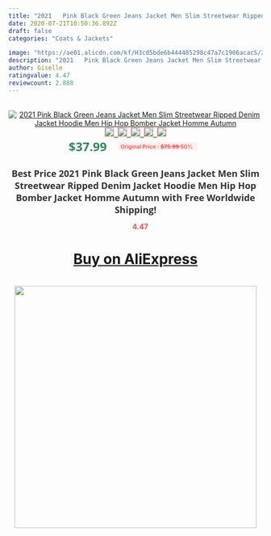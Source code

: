 ```yaml
---
title: "2021   Pink Black Green Jeans Jacket Men Slim Streetwear Ripped Denim Jacket Hoodie Men Hip Hop Bomber Jacket Homme Autumn"
date: 2020-07-21T10:50:36.892Z
draft: false
categories: "Coats & Jackets"

image: "https://ae01.alicdn.com/kf/H3cd5bde6b444485298c47a7c1906acacS/2021-Pink-Black-Green-Jeans-Jacket-Men-Slim-Streetwear-Ripped-Denim-Jacket-Hoodie-Men-Hip-Hop.jpg"
description: "2021   Pink Black Green Jeans Jacket Men Slim Streetwear Ripped Denim Jacket Hoodie Men Hip Hop Bomber Jacket Homme Autumn"
author: Giselle
ratingvalue: 4.47
reviewcount: 2.888
---
```

<br>
<div style="text-align: center;">
<a href="https://s.click.aliexpress.com/e/_AXjXdx" target="_blank" rel="nofollow noopener noreferrer"><img alt="2021   Pink Black Green Jeans Jacket Men Slim Streetwear Ripped Denim Jacket Hoodie Men Hip Hop Bomber Jacket Homme Autumn" class="magnifier-image" src="https://ae01.alicdn.com/kf/H3cd5bde6b444485298c47a7c1906acacS/2021-Pink-Black-Green-Jeans-Jacket-Men-Slim-Streetwear-Ripped-Denim-Jacket-Hoodie-Men-Hip-Hop.jpg_640x640.jpg">
<br>
<img style="border:1px solid salmon" src="https://ae01.alicdn.com/kf/H3cd5bde6b444485298c47a7c1906acacS/2021-Pink-Black-Green-Jeans-Jacket-Men-Slim-Streetwear-Ripped-Denim-Jacket-Hoodie-Men-Hip-Hop.jpg_120x120.jpg">&nbsp;&nbsp;<img style="border:1px solid salmon" src="https://ae01.alicdn.com/kf/He6e60895084f4dd2bc7f485efbbc2472h/2021-Pink-Black-Green-Jeans-Jacket-Men-Slim-Streetwear-Ripped-Denim-Jacket-Hoodie-Men-Hip-Hop.jpg_120x120.jpg">&nbsp;&nbsp;<img style="border:1px solid salmon" src="https://ae01.alicdn.com/kf/H7a9d21c022484ef682dd7cd5411299a2s/2021-Pink-Black-Green-Jeans-Jacket-Men-Slim-Streetwear-Ripped-Denim-Jacket-Hoodie-Men-Hip-Hop.jpg_120x120.jpg">&nbsp;&nbsp;<img style="border:1px solid salmon" src="https://ae01.alicdn.com/kf/H2c13010072e04b8388d1e3c422ca88cfc/2021-Pink-Black-Green-Jeans-Jacket-Men-Slim-Streetwear-Ripped-Denim-Jacket-Hoodie-Men-Hip-Hop.jpg_120x120.jpg">&nbsp;&nbsp;<img style="border:1px solid salmon" src="https://ae01.alicdn.com/kf/Ha1e9ee86dfbe49b7831855e7c5b09bfe1/2021-Pink-Black-Green-Jeans-Jacket-Men-Slim-Streetwear-Ripped-Denim-Jacket-Hoodie-Men-Hip-Hop.jpg_120x120.jpg"></a></div><br0>
<div style="text-align: center;"><span style="background-color: white; border: 0px; box-sizing: border-box; color: seagreen; display: inline-block; font-family: &quot;open sans&quot; , &quot;arial&quot; , &quot;helvetica&quot; , sans-serif , &quot;heiti&quot;; font-size: 24px; font-stretch: inherit; font-weight: 700; line-height: inherit; margin: 0px 10px 0px 0px; padding: 0px; vertical-align: middle;">$37.99 </span>
<span style="background: rgb(255 , 241 , 241); border-radius: 3px; border: 0px; box-sizing: border-box; color: #ff4747; display: inline-block; font-family: inherit; font-size: 12px; font-stretch: inherit; font-style: inherit; font-variant: inherit; font-weight: 600; line-height: inherit; margin: 0px; padding: 2px 5px; transform: scale(0.9); vertical-align: middle;">Original Price : <b style="text-decoration: line-through;">$75.99 </b> 50%&nbsp;&nbsp;</span></div>
<h1 style="color: #333333; display: inline-block; font-family: &quot;open sans&quot; , &quot;arial&quot; , &quot;helvetica&quot; , sans-serif , &quot;heiti&quot;; font-size: 18px; font-stretch: inherit; font-weight: 700; text-align: center;">Best Price 2021   Pink Black Green Jeans Jacket Men Slim Streetwear Ripped Denim Jacket Hoodie Men Hip Hop Bomber Jacket Homme Autumn with Free Worldwide Shipping!</h1>
<div style="color: #ff4747; text-align: center;">
<img src="https://4.bp.blogspot.com/-M0ZcTcb-5uY/XleCXlxnR4I/AAAAAAAAAEc/OrjgMkXV1oMQFaCRZj5HQwOCBcu3w1FegCPcBGAYYCw/s1600/star.png" style="height: 15px;">&nbsp;<b>4.47</b></div>
<div class="button_cont" align="center"><a class="buynow_a" href="https://s.click.aliexpress.com/e/_AXjXdx" target="_blank" rel="nofollow noopener noreferrer"><H1>Buy on AliExpress</H1></a></div><br>
<div class="separator" style="clear: both; text-align: center;">
<img src="https://lh3.googleusercontent.com/-pTy5HemUv9M/XlePHvY0dAI/AAAAAAAAAE4/0nX5iRUoIWY8eMW9Dpxeirr157OZliDIgCLcBGAsYHQ/s1600/badge.gif" width="480">
</div>
